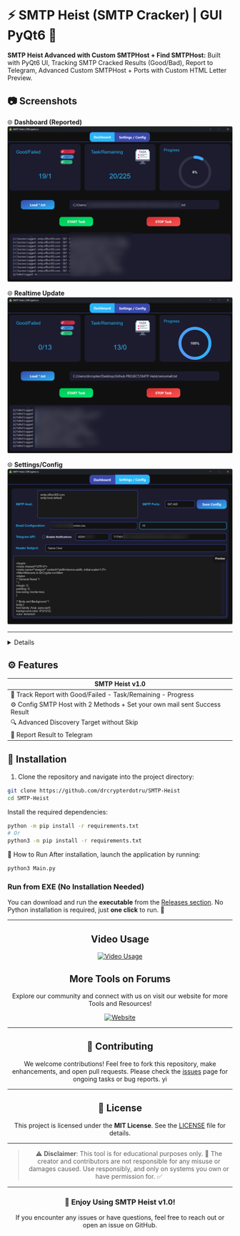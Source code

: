 # ⚡ SMTP Heist (SMTP Cracker) | GUI PyQt6 🤖

**SMTP Heist Advanced with Custom SMTPHost + Find SMTPHost:** Built with PyQt6 UI, Tracking SMTP Cracked Results (Good/Bad), Report to Telegram, Advanced Custom SMTPHost + Ports with Custom HTML Letter Preview.

## 📷 Screenshots

🌐 **Dashboard (Reported)**  
![Dashboard](https://github.com/drcrypterdotru/SMTP-Heist/blob/main/Screenshot/demo_0.png)

🌐 **Realtime Update**  
![Realtime Update](https://github.com/drcrypterdotru/SMTP-Heist/blob/main/Screenshot/demo_1.png)

🌐 **Settings/Config**  
![Settings/Config](https://github.com/drcrypterdotru/SMTP-Heist/blob/main/Screenshot/demo_2.png)

---
<details>
SMTP Heist is an Open Source tool useful for those trying to crack/pentest SMTP for a Single Host, Multi Host, or Multi Port services. You can modify settings in the UI under the **Settings/Config** tab.

Two main things to discover the host with your email combo:
1. **Target Hostname** of the SMTP Service. - Enter the host of your choice, for example, `smtp.gmail.com`.
2. **Input SMTP Host** 
You can also add more domains and configurations to the **Config.ini** under the line:  
`smtp_subdomain = smtp, smtpout, webmail` [Add More](https://github.com/drcrypterdotru/SMTP-Heist/blob/main/Sub_SMTP.txt) .

**Support File => Load `*.txt`**  
Your combo file (`list_combo.txt`) must contain the following format:
- `HOST|PORT|EMAIL|PASSWORD` or
- `EMAIL|PASSWORD`.

If your combo list contains `email:password`, replace `:` with `|`. Invalid or empty combos will be skipped automatically.

</details>

## ⚙️ Features

| SMTP Heist v1.0          |
|--------------------------|
| 🔄 Track Report with Good/Failed - Task/Remaining - Progress        |
| ⚙️ Config SMTP Host with 2 Methods + Set your own mail sent Success Result          |
| 🔍 Advanced Discovery Target without Skip |
| 📜 Report Result to Telegram |


## 🚒 Installation

1. Clone the repository and navigate into the project directory:

```bash
git clone https://github.com/drcrypterdotru/SMTP-Heist
cd SMTP-Heist
```
Install the required dependencies:
```bash
python -m pip install -r requirements.txt
# Or
python3 -m pip install -r requirements.txt
```

🚀 How to Run
After installation, launch the application by running:
```bash
python3 Main.py
```

### Run from EXE (No Installation Needed)

You can download and run the **executable** from the [Releases section](https://github.com/drcrypterdotru/SMTP-Heist/releases). No Python installation is required, just **one click** to run. 🎉

---

<div style="text-align: center;">

## Video Usage 
[![Video Usage](https://i.ibb.co/bm2FtCC/SMTP-Heist-Time-0-00-27-06.png)](https://www.youtube.com/watch?v=JezDTo5S_ks)

## More Tools on Forums

Explore our community and connect with us on visit our website for more Tools and Resources!

[![Website](https://drcrypter.ru/data/assets/logo/logo1.png)](https://drcrypter.ru)

---

## 🤝 Contributing

We welcome contributions! Feel free to fork this repository, make enhancements, and open pull requests. Please check the [issues](#) page for ongoing tasks or bug reports.
yi

---

## 📜 License

This project is licensed under the **MIT License**. See the [LICENSE](LICENSE) file for details.

---

> ⚠️ **Disclaimer**: This tool is for educational purposes only. 🏫 The creator and contributors are not responsible for any misuse or damages caused. Use responsibly, and only on systems you own or have permission for. ✅

---

### 🎉 Enjoy Using SMTP Heist v1.0! 

If you encounter any issues or have questions, feel free to reach out or open an issue on GitHub.
